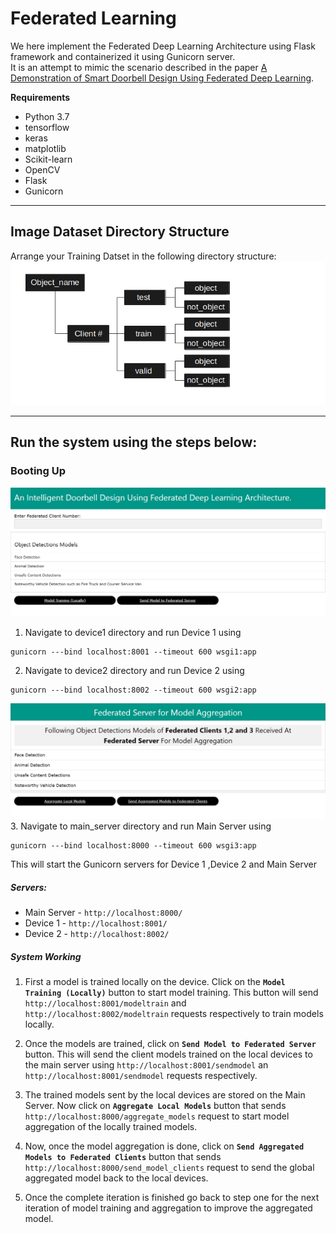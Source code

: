 # Federated Learning
We here implement the Federated Deep Learning Architecture using Flask framework and containerized it using Gunicorn server.  
   It is an attempt to mimic the scenario described in the paper [A Demonstration of Smart Doorbell Design Using Federated Deep Learning](https://arxiv.org/pdf/2010.09687.pdf).  
   
   **Requirements**
   * Python 3.7
   * tensorflow
   * keras
   * matplotlib
   * Scikit-learn
   * OpenCV
   * Flask
   * Gunicorn
   
   ***
   
   ## Image Dataset Directory Structure  
   Arrange your Training Datset in the following directory structure:  
   ![Dataset directory structure](https://github.com/ResearchTrio/federatedlearning/blob/main/dataset_directory1.png)  
   ***
   
   ## Run the system using the steps below:  
   ### Booting Up
   ![Device Start](https://github.com/ResearchTrio/federatedlearning/blob/main/device_start.png)
   1. Navigate to device1 directory and run Device 1 using
   ```
   gunicorn ---bind localhost:8001 --timeout 600 wsgi1:app
   ```
   2. Navigate to device2 directory and run Device 2 using
   ```
   gunicorn ---bind localhost:8002 --timeout 600 wsgi2:app
   ```
   ![Main Server Start](https://github.com/ResearchTrio/federatedlearning/blob/main/server_start.png)
   3. Navigate to main_server directory and run Main Server using
   ```
   gunicorn ---bind localhost:8000 --timeout 600 wsgi3:app
   ```
   This will start the Gunicorn servers for Device 1 ,Device 2 and Main Server
   
   ##### Servers:
   * Main Server - ```http://localhost:8000/```
   * Device 1 - ```http://localhost:8001/```
   * Device 2 - ```http://localhost:8002/```
   
   ##### System Working
   1. First a model is trained locally on the device. Click on the **```Model Training (Locally)```** button to start model training. This button will send ```http://localhost:8001/modeltrain``` and ```http://localhost:8002/modeltrain``` requests respectively to train models locally.
   
   2. Once the models are trained, click on  **```Send Model to Federated Server```** button. This will send the client models trained on the local devices to the main server using ```http://localhost:8001/sendmodel``` an ```http://localhost:8001/sendmodel``` requests respectively.
   
   3. The trained models sent by the local devices are stored on the Main Server. Now click on **```Aggregate Local Models```** button that sends ```http://localhost:8000/aggregate_models``` request to start model aggregation of the locally trained models.
   
   4. Now, once the model aggregation is done, click on **```Send Aggregated Models to Federated Clients```** button that sends ```http://localhost:8000/send_model_clients``` request to send the global aggregated model back to the local devices.
   
   5. Once the complete iteration is finished go back to step one for the next iteration of model training and aggregation to improve the aggregated model.
   
